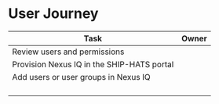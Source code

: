 # User Journey



|Task|Owner|
|---|---|
|Review users and permissions||
|Provision Nexus IQ in the SHIP-HATS portal||
|Add users or user groups in Nexus IQ||
|||
|||
|||
|||
